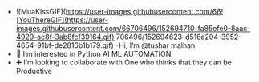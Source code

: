 - ![MuaKissGIF](https://user-images.githubusercontent.com/66![YouThereGIF](https://user-images.githubusercontent.com/66706496/152694710-fa85efe0-8aac-4929-ac8f-3ab8fcf39164.gif)
706496/152694623-d516a204-3952-4654-91bf-de2816b1b179.gif)
-Hi, I’m @tushar malhan
- 👀 I’m interested in Python AI ML AUTOMATION
- ➕ I’m looking to collaborate with One who thinks that they can be Productive

<!---
tushar2malhan/tushar2malhan is a ✨ special ✨ repository because its `README.md` (this file) appears on your GitHub profile.
You can click the Preview link to take a look at your changes.
--->
